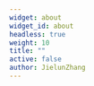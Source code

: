 ```yaml
---
widget: about
widget_id: about
headless: true
weight: 10
title: ""
active: false
author: JielunZhang
---
```

